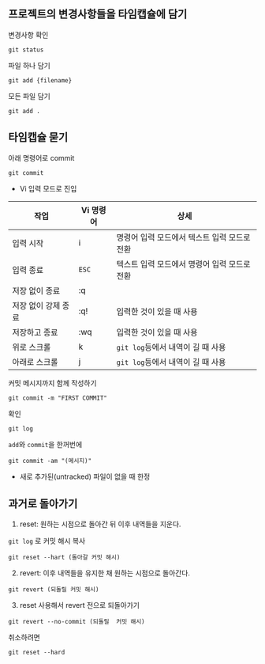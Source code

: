 ## 프로젝트의 변경사항들을 타임캡슐에 담기

변경사항 확인
```
git status
```

파일 하나 담기
```
git add {filename}
```

모든 파일 담기
```
git add .
```

## 타임캡슐 묻기

아래 명령어로 commit
```
git commit
```
- Vi 입력 모드로 진입

|작업|Vi 명령어|상세|
|---|---|---|
|입력 시작|i|명령어 입력 모드에서 텍스트 입력 모드로 전환|
|입력 종료|`ESC`|텍스트 입력 모드에서 명령어 입력 모드로 전환|
|저장 없이 종료|:q||
|저장 없이 강제 종료|:q!|입력한 것이 있을 때 사용|
|저장하고 종료|:wq|입력한 것이 있을 때 사용|
|위로 스크롤|k|`git log`등에서 내역이 길 때 사용|
|아래로 스크롤|j|`git log`등에서 내역이 길 때 사용|

커밋 메시지까지 함께 작성하기
```
git commit -m "FIRST COMMIT"
```

확인

```
git log
```

`add`와 `commit`을 한꺼번에
```
git commit -am "(메시지)"
```
- 새로 추가된(untracked) 파일이 없을 때 한정

## 과거로 돌아가기

1. reset: 원하는 시점으로 돌아간 뒤 이후 내역들을 지운다.

`git log`
 로 커밋 해시 복사
```
git reset --hart (돌아갈 커밋 해시)
```


2. revert: 이후 내역들을 유지한 채 원하는 시점으로 돌아간다.

```
git revert (되돌릴 커밋 해시)
```


3. reset 사용해서 revert 전으로 되돌아가기

```
git revert --no-commit (되돌릴  커밋 해시)
```
취소하려면
```
git reset --hard
```
